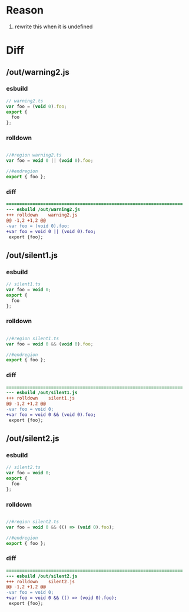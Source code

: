 # Reason
1. rewrite this when it is undefined
# Diff
## /out/warning2.js
### esbuild
```js
// warning2.ts
var foo = (void 0).foo;
export {
  foo
};
```
### rolldown
```js

//#region warning2.ts
var foo = void 0 || (void 0).foo;

//#endregion
export { foo };
```
### diff
```diff
===================================================================
--- esbuild	/out/warning2.js
+++ rolldown	warning2.js
@@ -1,2 +1,2 @@
-var foo = (void 0).foo;
+var foo = void 0 || (void 0).foo;
 export {foo};

```
## /out/silent1.js
### esbuild
```js
// silent1.ts
var foo = void 0;
export {
  foo
};
```
### rolldown
```js

//#region silent1.ts
var foo = void 0 && (void 0).foo;

//#endregion
export { foo };
```
### diff
```diff
===================================================================
--- esbuild	/out/silent1.js
+++ rolldown	silent1.js
@@ -1,2 +1,2 @@
-var foo = void 0;
+var foo = void 0 && (void 0).foo;
 export {foo};

```
## /out/silent2.js
### esbuild
```js
// silent2.ts
var foo = void 0;
export {
  foo
};
```
### rolldown
```js

//#region silent2.ts
var foo = void 0 && (() => (void 0).foo);

//#endregion
export { foo };
```
### diff
```diff
===================================================================
--- esbuild	/out/silent2.js
+++ rolldown	silent2.js
@@ -1,2 +1,2 @@
-var foo = void 0;
+var foo = void 0 && (() => (void 0).foo);
 export {foo};

```
